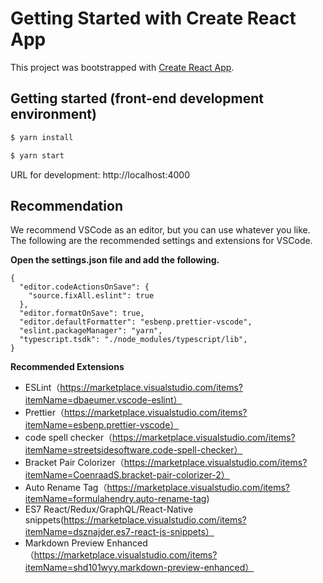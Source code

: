 # Getting Started with Create React App

This project was bootstrapped with [Create React App](https://github.com/facebook/create-react-app).

## Getting started (front-end development environment)

```sh
$ yarn install

$ yarn start
```

URL for development: http://localhost:4000

## Recommendation
We recommend VSCode as an editor, but you can use whatever you like.
The following are the recommended settings and extensions for VSCode.

  **Open the settings.json file and add the following.**

```
{
  "editor.codeActionsOnSave": {
    "source.fixAll.eslint": true
  },
  "editor.formatOnSave": true,
  "editor.defaultFormatter": "esbenp.prettier-vscode",
  "eslint.packageManager": "yarn",
  "typescript.tsdk": "./node_modules/typescript/lib",
}
```

**Recommended Extensions**
- ESLint（https://marketplace.visualstudio.com/items?itemName=dbaeumer.vscode-eslint）
- Prettier（https://marketplace.visualstudio.com/items?itemName=esbenp.prettier-vscode）
- code spell checker（https://marketplace.visualstudio.com/items?itemName=streetsidesoftware.code-spell-checker）
- Bracket Pair Colorizer（https://marketplace.visualstudio.com/items?itemName=CoenraadS.bracket-pair-colorizer-2）
- Auto Rename Tag（https://marketplace.visualstudio.com/items?itemName=formulahendry.auto-rename-tag)
- ES7 React/Redux/GraphQL/React-Native snippets(https://marketplace.visualstudio.com/items?itemName=dsznajder.es7-react-js-snippets）
- Markdown Preview Enhanced（https://marketplace.visualstudio.com/items?itemName=shd101wyy.markdown-preview-enhanced）

